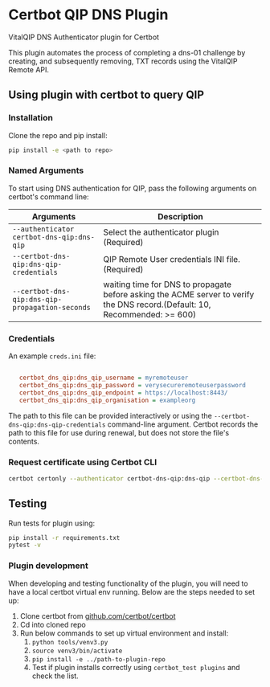 # Certbot QIP DNS Plugin

VitalQIP DNS Authenticator plugin for Certbot

This plugin automates the process of completing a dns-01 challenge by creating, and subsequently removing, TXT records using the VitalQIP Remote API.

## Using plugin with certbot to query QIP

### Installation

Clone the repo and pip install:

```sh
pip install -e <path to repo>
```

### Named Arguments

To start using DNS authentication for QIP, pass the following arguments on
certbot's command line:

|Arguments                                |Description|
|-----------------------------------------|-----------|
|`--authenticator certbot-dns-qip:dns-qip`|Select the authenticator plugin (Required)|
|`--certbot-dns-qip:dns-qip-credentials`|QIP Remote User credentials INI file. (Required)|
|`--certbot-dns-qip:dns-qip-propagation-seconds`| waiting time for DNS to propagate before asking the ACME server to verify the DNS record.(Default: 10, Recommended: >= 600)|

### Credentials

An example ``creds.ini`` file:

```ini

   certbot_dns_qip:dns_qip_username = myremoteuser
   certbot_dns_qip:dns_qip_password = verysecureremoteuserpassword
   certbot_dns_qip:dns_qip_endpoint = https://localhost:8443/
   certbot_dns_qip:dns_qip_organisation = exampleorg
```

The path to this file can be provided interactively or using the `--certbot-dns-qip:dns-qip-credentials` command-line argument. Certbot records the path to this file for use during renewal, but does not store the file's contents.

### Request certificate using Certbot CLI

```sh
certbot certonly --authenticator certbot-dns-qip:dns-qip --certbot-dns-qip:dns-qip-credentials /tmp/creds.ini -d example.com
```

## Testing

Run tests for plugin using:

```sh
pip install -r requirements.txt
pytest -v
```

### Plugin development

When developing and testing functionality of the plugin, you will need to have a local certbot virtual env running. Below are the steps needed to set up:

1. Clone certbot from [github.com/certbot/certbot](https://github.com/certbot/certbot)
1. Cd into cloned repo
1. Run below commands to set up virtual environment and install:
    1. `python tools/venv3.py`
    1. `source venv3/bin/activate`
    1. `pip install -e ../path-to-plugin-repo`
    1. Test if plugin installs correctly using `certbot_test plugins` and check the list.
